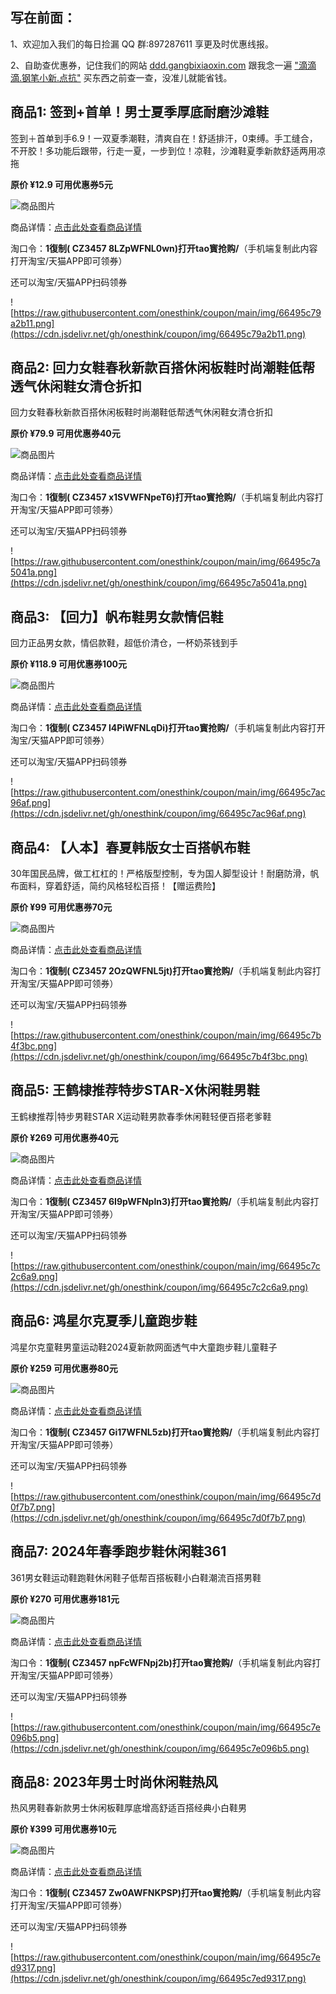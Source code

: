 ## 写在前面：

1、欢迎加入我们的每日捡漏 QQ 群:897287611 享更及时优惠线报。

2、自助查优惠券，记住我们的网站 [ddd.gangbixiaoxin.com](https://ddd.gangbixiaoxin.com) 跟我念一遍 ["滴滴滴.钢笔小新.点抗"](https://ddd.gangbixiaoxin.com) 买东西之前查一查，没准儿就能省钱。

## 商品1: 签到+首单！男士夏季厚底耐磨沙滩鞋

签到＋首单到手6.9！一双夏季潮鞋，清爽自在！舒适排汗，0束缚。手工缝合，不开胶！多功能后跟带，行走一夏，一步到位！凉鞋，沙滩鞋夏季新款舒适两用凉拖

**原价 ¥12.9 可用优惠券5元**

![商品图片](https://img.alicdn.com/i1/2212289861878/O1CN010jryCV1PkAlcqaMpa_!!2212289861878-0-scmitem176000.jpg)

商品详情：[点击此处查看商品详情](https://s.click.taobao.com/t?e=m%3D2%26s%3DsguKSB%2B0Xa1w4vFB6t2Z2ueEDrYVVa64yK8Cckff7TXLWlSKdGSYDvAKvQIMSudO8sviUM61dt3WbLW7uhxyboGvCrJWHk1%2FTyVl44vrPmd3miNKHWpinpVm%2FOAUUFw71qrpxiwMoCNxc1AtbZGVSxgF69aVnJe8X85933pRetALZMqoQW%2BfuKGzo1lVxIioOZtIC6f6OP9wkNzqV6IRJfTFzFd3QYpta6QtgY94RwXo4Kcnq0ySui%2BDRwVY84ixlbRMz6GTKAYZjQKfJ2UQf03O4wtQ3K90XXhKrcBJdMybOMKHvC0jQvp1pdXJLLtOX0%2B3obhRTo5xKmPmpIKZsA%3D%3D&amp;union_lens=lensId:TAPI@1716083812@21087005_118a_18f8e90e99c_b9c2@01)

淘口令：**1復制( CZ3457 8LZpWFNL0wn)打开tao寳抢购/**（手机端复制此内容打开淘宝/天猫APP即可领券）</p>

还可以淘宝/天猫APP扫码领券

![https://raw.githubusercontent.com/onesthink/coupon/main/img/66495c79a2b11.png](https://cdn.jsdelivr.net/gh/onesthink/coupon/img/66495c79a2b11.png)

## 商品2: 回力女鞋春秋新款百搭休闲板鞋时尚潮鞋低帮透气休闲鞋女清仓折扣

回力女鞋春秋新款百搭休闲板鞋时尚潮鞋低帮透气休闲鞋女清仓折扣

**原价 ¥79.9 可用优惠券40元**

![商品图片](https://img.alicdn.com/bao/uploaded/i2/2217359188237/O1CN01b5RELr2AibLjWSj4R_!!0-item_pic.jpg)

商品详情：[点击此处查看商品详情](https://s.click.taobao.com/t?e=m%3D2%26s%3DZe0202QGyHJw4vFB6t2Z2ueEDrYVVa64yK8Cckff7TXLWlSKdGSYDvAKvQIMSudOxq3IhSJN6GTWbLW7uhxyboGvCrJWHk1%2FTyVl44vrPmd3miNKHWpinpVm%2FOAUUFw71qrpxiwMoCNxc1AtbZGVS1XOMlnA%2B9nSIBz4d1fG4snNEPXytV9ALoS4zvCRUrqu4CjdFp7roI9zieWTNYv0wkQLhiQMGvZkSya2NhXwqWj16e3j5lAr3nRJLAeL6b5CqkEmMSqhvGUbkJ5QxPS2Ci%2FKfJmqgrYAfWsUjZoD5RAsl71ZR5YP8vVdtkgy1P6GDseal0NfMDXJpWvVCAyWdKJn5AyUbPoV&amp;union_lens=lensId:TAPI@1716083814@213f507f_110e_18f8e90f01d_6acf@01)

淘口令：**1復制( CZ3457 x1SVWFNpeT6)打开tao寳抢购/**（手机端复制此内容打开淘宝/天猫APP即可领券）</p>

还可以淘宝/天猫APP扫码领券

![https://raw.githubusercontent.com/onesthink/coupon/main/img/66495c7a5041a.png](https://cdn.jsdelivr.net/gh/onesthink/coupon/img/66495c7a5041a.png)

## 商品3: 【回力】帆布鞋男女款情侣鞋

回力正品男女款，情侣款鞋，超低价清仓，一杯奶茶钱到手

**原价 ¥118.9 可用优惠券100元**

![商品图片](https://img.alicdn.com/i2/2128794607/O1CN017LTsGO1ju3cJ3OeHG_!!2128794607.jpg)

商品详情：[点击此处查看商品详情](https://s.click.taobao.com/t?e=m%3D2%26s%3DYI5ptz2JoQ5w4vFB6t2Z2ueEDrYVVa64yK8Cckff7TXLWlSKdGSYDvAKvQIMSudO5x%2BIUlGKNpXWbLW7uhxyboGvCrJWHk1%2FTyVl44vrPmd3miNKHWpinpVm%2FOAUUFw71qrpxiwMoCNxc1AtbZGVS7iMZYLdn58QHKb14qH6b4oLZMqoQW%2BfuKGzo1lVxIio0wApMJhvE1dNDRWCYSJNvkucP7zLIJ1dFmV0Ba3R3quFbGAqGftNKIaPZgIi2Q6jHwu9zvU7osA4%2BfirBrx7mM7AMx9cWAx%2BEiM%2FlSG%2FbZQ%2Bap0y0yAYgVROjGNCU2Y1U1NVKZy3ECfGDF1NzTQoPw%3D%3D&amp;union_lens=lensId:TAPI@1716083815@213f5b7b_1192_18f8e90f55f_d733@01)

淘口令：**1復制( CZ3457 l4PiWFNLqDi)打开tao寳抢购/**（手机端复制此内容打开淘宝/天猫APP即可领券）</p>

还可以淘宝/天猫APP扫码领券

![https://raw.githubusercontent.com/onesthink/coupon/main/img/66495c7ac96af.png](https://cdn.jsdelivr.net/gh/onesthink/coupon/img/66495c7ac96af.png)

## 商品4: 【人本】春夏韩版女士百搭帆布鞋

30年国民品牌，做工杠杠的！严格版型控制，专为国人脚型设计！耐磨防滑，帆布面料，穿着舒适，简约风格轻松百搭！【赠运费险】

**原价 ¥99 可用优惠券70元**

![商品图片](https://img.alicdn.com/i4/2206978088949/O1CN01wbCOOD2Fyh4Ay3ObK_!!2206978088949.jpg)

商品详情：[点击此处查看商品详情](https://s.click.taobao.com/t?e=m%3D2%26s%3DdStSka5yUxxw4vFB6t2Z2ueEDrYVVa64yK8Cckff7TXLWlSKdGSYDvAKvQIMSudOlovu%2FCElQOvWbLW7uhxyboGvCrJWHk1%2FTyVl44vrPmd3miNKHWpinpVm%2FOAUUFw71qrpxiwMoCNxc1AtbZGVS1yCL0ifaiCHl%2BojhbL2u9bNEPXytV9ALoS4zvCRUrquxFJ0YZ0JPvX3KJ3yNn2rJeXa35%2B9CyJYS818JDYZ4WxCmTFrmgcCyA3McvUVpw4t8JYAo0K2BmhTU1UpnLcQJ9kYvQZuIwx3oGeIQL4Fi9GGagvqQF15lCYIBW8HzyC7hgcbUccTft%2B228n1ngbVmA%3D%3D&amp;union_lens=lensId:TAPI@1716083817@2107fcdd_1185_18f8e90fcf5_4ae9@01)

淘口令：**1復制( CZ3457 2OzQWFNL5jt)打开tao寳抢购/**（手机端复制此内容打开淘宝/天猫APP即可领券）</p>

还可以淘宝/天猫APP扫码领券

![https://raw.githubusercontent.com/onesthink/coupon/main/img/66495c7b4f3bc.png](https://cdn.jsdelivr.net/gh/onesthink/coupon/img/66495c7b4f3bc.png)

## 商品5: 王鹤棣推荐特步STAR-X休闲鞋男鞋

王鹤棣推荐|特步男鞋STAR X运动鞋男款春季休闲鞋轻便百搭老爹鞋

**原价 ¥269 可用优惠券40元**

![商品图片](https://img.alicdn.com/bao/uploaded/i1/353571709/O1CN01msbQoR1OUlpnCFDEf-353571709.jpg)

商品详情：[点击此处查看商品详情](https://s.click.taobao.com/t?e=m%3D2%26s%3DLnCaCei%2BSNZw4vFB6t2Z2ueEDrYVVa64yK8Cckff7TXLWlSKdGSYDm7J2fUmk9z75x%2BIUlGKNpXWbLW7uhxyboGvCrJWHk1%2FTyVl44vrPmd3miNKHWpinpVm%2FOAUUFw71qrpxiwMoCNxc1AtbZGVS6DUWAHuVEFZtmHqXmFjKZKMHuv7RoNv0Q0jFsbsQ7KWALwqafVZ7BBa%2BCOA19DLbecvqtbkntDgx55XeC8OC6ppys7JoDwlGgrRM6%2B35pgIlbRMz6GTKAYZjQKfJ2UQf03O4wtQ3K90XXhKrcBJdMx0OwF9IX2GWuBANB6SsHs2X0%2B3obhRTo5xKmPmpIKZsA%3D%3D&amp;union_lens=lensId:TAPI@1716083825@0b515673_10f1_18f8e911a57_b3f4@01)

淘口令：**1復制( CZ3457 6I9pWFNpln3)打开tao寳抢购/**（手机端复制此内容打开淘宝/天猫APP即可领券）</p>

还可以淘宝/天猫APP扫码领券

![https://raw.githubusercontent.com/onesthink/coupon/main/img/66495c7c2c6a9.png](https://cdn.jsdelivr.net/gh/onesthink/coupon/img/66495c7c2c6a9.png)

## 商品6: 鸿星尔克夏季儿童跑步鞋

鸿星尔克童鞋男童运动鞋2024夏新款网面透气中大童跑步鞋儿童鞋子

**原价 ¥259 可用优惠券80元**

![商品图片](https://img.alicdn.com/bao/uploaded/i3/349740505/O1CN01El976N1FbKyDGNAxv_!!349740505.jpg)

商品详情：[点击此处查看商品详情](https://s.click.taobao.com/t?e=m%3D2%26s%3DK565e47ndUtw4vFB6t2Z2ueEDrYVVa64yK8Cckff7TXLWlSKdGSYDm7J2fUmk9z71aH1Hk3GeOjWbLW7uhxyboGvCrJWHk1%2FTyVl44vrPmd3miNKHWpinpVm%2FOAUUFw71qrpxiwMoCNxc1AtbZGVSwAbELH1fxxbIETF9eXpwQ6MHuv7RoNv0YzeH%2FA0sTcbIvVyFxZceOcCo%2FT4oZYugv3Rn0Tw9DtbknAfqmHhFEEPZ1GrIca5GI69sux9t1vs3fhYVskzD%2FVfT7ehuFFOjv7nyHmkoZi7kGPNgR4xjBYp4lYlFjds9MCmJ5NdGczuB0H%2BweV5wTXGJe8N%2FwNpGw%3D%3D&amp;union_lens=lensId:TAPI@1716083826@213e71e2_119c_18f8e912019_0980@01)

淘口令：**1復制( CZ3457 Gi17WFNL5zb)打开tao寳抢购/**（手机端复制此内容打开淘宝/天猫APP即可领券）</p>

还可以淘宝/天猫APP扫码领券

![https://raw.githubusercontent.com/onesthink/coupon/main/img/66495c7d0f7b7.png](https://cdn.jsdelivr.net/gh/onesthink/coupon/img/66495c7d0f7b7.png)

## 商品7: 2024年春季跑步鞋休闲鞋361

361男女鞋运动鞋跑鞋休闲鞋子低帮百搭板鞋小白鞋潮流百搭男鞋

**原价 ¥270 可用优惠券181元**

![商品图片](https://img.alicdn.com/bao/uploaded/i3/3678842481/O1CN01sVbOtv1UCLamb4tGB_!!0-item_pic.jpg)

商品详情：[点击此处查看商品详情](https://s.click.taobao.com/t?e=m%3D2%26s%3DDSye9%2FeH%2BqFw4vFB6t2Z2ueEDrYVVa64yK8Cckff7TXLWlSKdGSYDm7J2fUmk9z779%2FTFaMDK6TWbLW7uhxyboGvCrJWHk1%2FTyVl44vrPmd3miNKHWpinpVm%2FOAUUFw71qrpxiwMoCNxc1AtbZGVS6I5KDpbRKwjvZT3%2FjY9YToLZMqoQW%2BfuKGzo1lVxIio7s4Symatzo5eOq7aNzl%2FzRR9cGM1Rno%2B57TLPmg0X0chAwXrDFcyI0N4MwGr7KzC64rkhu43Ce04%2BfirBrx7mM7AMx9cWAx%2BEiM%2FlSG%2FbZTmAS0y4GKs%2BM%2FNu0w3w2wZU1NVKZy3ECfGDF1NzTQoPw%3D%3D&amp;union_lens=lensId:TAPI@1716083829@212aafd5_111a_18f8e912a26_c247@01)

淘口令：**1復制( CZ3457 npFcWFNpj2b)打开tao寳抢购/**（手机端复制此内容打开淘宝/天猫APP即可领券）</p>

还可以淘宝/天猫APP扫码领券

![https://raw.githubusercontent.com/onesthink/coupon/main/img/66495c7e096b5.png](https://cdn.jsdelivr.net/gh/onesthink/coupon/img/66495c7e096b5.png)

## 商品8: 2023年男士时尚休闲鞋热风

热风男鞋春新款男士休闲板鞋厚底增高舒适百搭经典小白鞋男

**原价 ¥399 可用优惠券10元**

![商品图片](https://img.alicdn.com/bao/uploaded/i2/1646313508/O1CN01Se5KYx1bmiMA01TNS_!!1646313508.jpg)

商品详情：[点击此处查看商品详情](https://s.click.taobao.com/t?e=m%3D2%26s%3DgurOKCRR4G1w4vFB6t2Z2ueEDrYVVa64yK8Cckff7TXLWlSKdGSYDohzUnoz2jVp8sviUM61dt3WbLW7uhxyboGvCrJWHk1%2FTyVl44vrPmd3miNKHWpinpVm%2FOAUUFw71qrpxiwMoCNxc1AtbZGVSzjqsGgfVpv5do8fYj7%2B1n0LZMqoQW%2BfuKGzo1lVxIioNoUDo0Mmqhy0EshGZvxVcrD8ftepzjaVz3A6ezEu524IO%2BEkASAW4uR1h9Q3FWO7hthOnloh60k4%2BfirBrx7mM7AMx9cWAx%2BEiM%2FlSG%2FbZQ2LjesimJmapn6yiIX1S6hU1NVKZy3ECfGDF1NzTQoPw%3D%3D&amp;union_lens=lensId:TAPI@1716083832@213dcdf8_1176_18f8e9137d7_cee4@01)

淘口令：**1復制( CZ3457 Zw0AWFNKPSP)打开tao寳抢购/**（手机端复制此内容打开淘宝/天猫APP即可领券）</p>

还可以淘宝/天猫APP扫码领券

![https://raw.githubusercontent.com/onesthink/coupon/main/img/66495c7ed9317.png](https://cdn.jsdelivr.net/gh/onesthink/coupon/img/66495c7ed9317.png)

